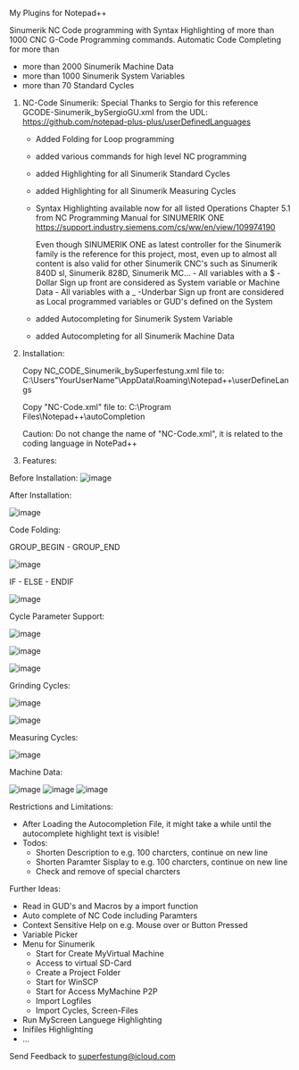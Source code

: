 My Plugins for Notepad++

Sinumerik NC Code programming with Syntax Highlighting of more than 1000 CNC G-Code Programming commands.
Automatic Code Completing for more than
- more than 2000 Sinumerik Machine Data
- more than 1000 Sinumerik System Variables
- more than 70 Standard Cycles

1. NC-Code Sinumerik:
     Special Thanks to Sergio for this reference GCODE-Sinumerik_bySergioGU.xml from the UDL:
     https://github.com/notepad-plus-plus/userDefinedLanguages
     - Added Folding for Loop programming
     - added various commands for high level NC programming
     - added Highlighting for all Sinumerik Standard Cycles
     - added Highlighting for all Sinumerik Measuring Cycles
     - Syntax Highlighting available now for all listed Operations Chapter 5.1 from NC Programming Manual for SINUMERIK ONE
       https://support.industry.siemens.com/cs/ww/en/view/109974190
       
       Even though SINUMERIK ONE as latest controller for the Sinumerik family is the reference for this project, most, even up to almost all content is also valid for other Sinumerik CNC's such as Sinumerik 840D sl, Sinumerik 828D, Sinumerik MC...
            - All variables with a $ -Dollar Sign up front are considered as System variable or Machine Data
            - All variables with a _ -Underbar Sign up front are considered as Local programmed variables or GUD's defined on the System
     - added Autocompleting for Sinumerik System Variable
     - added Autocompleting for all Sinumerik Machine Data 
  
2. Installation:
    
   Copy NC_CODE_Sinumerik_bySuperfestung.xml file to:
   C:\Users\"YourUserName"\AppData\Roaming\Notepad++\userDefineLangs
   
   Copy "NC-Code.xml" file to:
   C:\Program Files\Notepad++\autoCompletion
   
   Caution: Do not change the name of "NC-Code.xml", it is related to the coding language in NotePad++
4. Features:
      
Before Installation:
![image](https://github.com/user-attachments/assets/0f936a18-379e-44ed-8db0-5487e46850f0)

After Installation:

![image](https://github.com/user-attachments/assets/18b9ef06-d11a-4261-a1e8-1af49633aa66)


Code Folding:

GROUP_BEGIN - GROUP_END

![image](https://github.com/user-attachments/assets/3ac4b12a-ac13-4396-8d3f-7d63d56b9e92)

IF - ELSE - ENDIF

![image](https://github.com/user-attachments/assets/5874fc08-8be4-4f44-90f8-feadce093318)


Cycle Parameter Support:

![image](https://github.com/user-attachments/assets/b1a738a3-c31f-4ef2-8c6f-2f8592c7a829)

![image](https://github.com/user-attachments/assets/98ac45f4-0819-488a-86fb-5a3155197a14)

![image](https://github.com/user-attachments/assets/2ae0fa2d-f3fd-4b6f-bdde-dc8e6e35a018)


Grinding Cycles:

![image](https://github.com/user-attachments/assets/ed2cd3f6-e199-4464-b73f-f02aa11328c8)

![image](https://github.com/user-attachments/assets/c615d6ed-87b4-4602-a4b2-9391a6f1e583)

Measuring Cycles:

![image](https://github.com/user-attachments/assets/4f990117-9ee6-46f9-8215-de0c7f29f054)

Machine Data:

![image](https://github.com/user-attachments/assets/fc18aa2f-8f6e-4d55-87e9-f97c2736a77f) ![image](https://github.com/user-attachments/assets/ace29e45-97f9-4203-acef-e7fcd9ce6126) ![image](https://github.com/user-attachments/assets/762d4c0e-8b98-4c80-aa61-6609849bd164)




Restrictions and Limitations:
- After Loading the Autocompletion File, it might take a while until the autocomplete highlight text is visible!
- Todos:
     - Shorten Description to e.g. 100 charcters, continue on new line
     - Shorten Paramter Sisplay to e.g. 100 charcters, continue on new line
     - Check and remove of special charcters
     

Further Ideas:
- Read in GUD's and Macros by a import function
- Auto complete of NC Code including Paramters
- Context Sensitive Help on e.g. Mouse over or Button Pressed
- Variable Picker
- Menu for Sinumerik
     - Start for Create MyVirtual Machine
     - Access to virtual SD-Card
     - Create a Project Folder
     - Start for WinSCP
     - Start for Access MyMachine P2P
     - Import Logfiles
     - Import Cycles, Screen-Files
 - Run MyScreen Languege Highlighting
 - Inifiles Highlighting
 - ...

  Send Feedback to superfestung@icloud.com 
